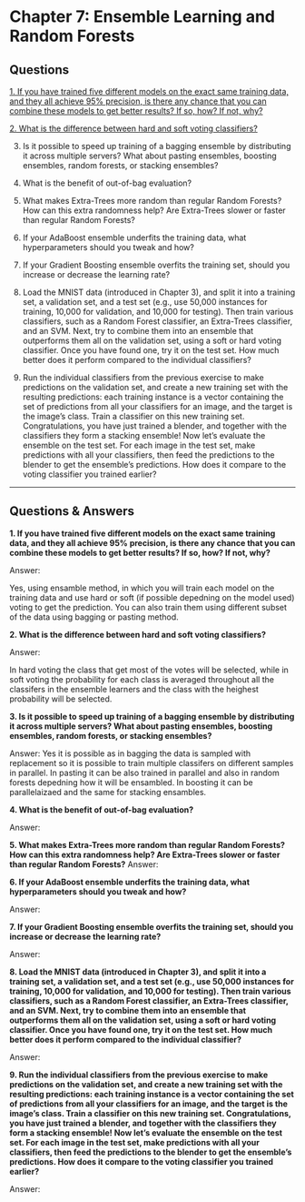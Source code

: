 # Chapter 7: Ensemble Learning and Random Forests #

## Questions ##

[1. If you have trained five different models on the exact same training data, and they all achieve 95% precision, is there any chance that you can combine these models to get better results? If so, how? If not, why?](https://github.com/youssefHosni/AI-Books-Assignments-Answers/blob/main/Hands-On%20Machine%20Learning%20with%20Scikit-Learn,%20Keras,%20and%20TensorFlow/Chapter%207:%20Ensemble%20Learning%20and%20Random%20Forests.md#:~:text=1.%20If%20you%20have%20trained%20five%20different%20models%20on%20the%20exact%20same%20training%20data%2C%20and%20they%20all%20achieve%2095%25%20precision%2C%20is%20there%20any%20chance%20that%20you%20can%20combine%20these%20models%20to%20get%20better%20results%3F%20If%20so%2C%20how%3F%20If%20not%2C%20why%3F)

[2. What is the difference between hard and soft voting classifiers?](https://github.com/youssefHosni/AI-Books-Assignments-Answers/blob/main/Hands-On%20Machine%20Learning%20with%20Scikit-Learn,%20Keras,%20and%20TensorFlow/Chapter%207:%20Ensemble%20Learning%20and%20Random%20Forests.md#:~:text=2.%20What%20is%20the%20difference%20between%20hard%20and%20soft%20voting%20classifiers%3F)

3. Is it possible to speed up training of a bagging ensemble by distributing it across multiple servers? What about pasting ensembles, boosting ensembles, random
forests, or stacking ensembles?

4. What is the benefit of out-of-bag evaluation?

5. What makes Extra-Trees more random than regular Random Forests? How can this extra randomness help? Are Extra-Trees slower or faster than regular Random Forests?

6. If your AdaBoost ensemble underfits the training data, what hyperparameters should you tweak and how?

7. If your Gradient Boosting ensemble overfits the training set, should you increase or decrease the learning rate?

8. Load the MNIST data (introduced in Chapter 3), and split it into a training set, a validation set, and a test set (e.g., use 50,000 instances for training, 10,000 for validation, and 10,000 for testing). Then train various classifiers, such as a Random Forest classifier, an Extra-Trees classifier, and an SVM. Next, try to combine them into an ensemble that outperforms them all on the validation set, using a soft or hard voting classifier. Once you have found one, try it on the test set. How much better does it perform compared to the individual classifiers?

9. Run the individual classifiers from the previous exercise to make predictions on the validation set, and create a new training set with the resulting predictions: each training instance is a vector containing the set of predictions from all your classifiers for an image, and the target is the image’s class. Train a classifier on
this new training set. Congratulations, you have just trained a blender, and together with the classifiers they form a stacking ensemble! Now let’s evaluate the ensemble on the test set. For each image in the test set, make predictions with all your classifiers, then feed the predictions to the blender to get the ensemble’s predictions. How does it compare to the voting classifier you trained earlier?

----------------------------------------------------------------------------------------------------------------------------------------------------------------


## Questions & Answers ##

**1. If you have trained five different models on the exact same training data, and they all achieve 95% precision, is there any chance that you can combine these models to get better results? If so, how? If not, why?**

Answer:

Yes, using ensamble method, in which you will train each model on the training data and use hard or soft (if possible depedning on the model used) voting to get the prediction. You can also train them using different subset of the data using bagging or pasting method.  

**2. What is the difference between hard and soft voting classifiers?**

Answer:

In hard voting the class that get most of the votes will be selected, while in soft voting the probability for each class is averaged throughout all the classifers in the ensemble learners and the class with the heighest probability will be selected. 


**3. Is it possible to speed up training of a bagging ensemble by distributing it across multiple servers? What about pasting ensembles, boosting ensembles, random
forests, or stacking ensembles?**

Answer:
Yes it is possible as in bagging the data is sampled with replacement so it is possible to train multiple classifers on different samples in parallel. In pasting it can be also trained in parallel and also in random forests depedning how it will be ensambled. In boosting it can be parallelaizaed and the same for stacking ensambles. 

**4. What is the benefit of out-of-bag evaluation?**

Answer:


**5. What makes Extra-Trees more random than regular Random Forests? How can this extra randomness help? Are Extra-Trees slower or faster than regular Random Forests?**
Answer:


**6. If your AdaBoost ensemble underfits the training data, what hyperparameters should you tweak and how?**

Answer:



**7. If your Gradient Boosting ensemble overfits the training set, should you increase or decrease the learning rate?**

Answer:


**8. Load the MNIST data (introduced in Chapter 3), and split it into a training set, a validation set, and a test set (e.g., use 50,000 instances for training, 10,000 for validation, and 10,000 for testing). Then train various classifiers, such as a Random Forest classifier, an Extra-Trees classifier, and an SVM. Next, try to combine them into an ensemble that outperforms them all on the validation set, using a soft or hard voting classifier. Once you have found one, try it on the test set. How much better does it perform compared to the individual classifier?**

Answer:


**9. Run the individual classifiers from the previous exercise to make predictions on the validation set, and create a new training set with the resulting predictions: each training instance is a vector containing the set of predictions from all your classifiers for an image, and the target is the image’s class. Train a classifier on
this new training set. Congratulations, you have just trained a blender, and together with the classifiers they form a stacking ensemble! Now let’s evaluate the ensemble on the test set. For each image in the test set, make predictions with all your classifiers, then feed the predictions to the blender to get the ensemble’s predictions. How does it compare to the voting classifier you trained earlier?**

Answer:

